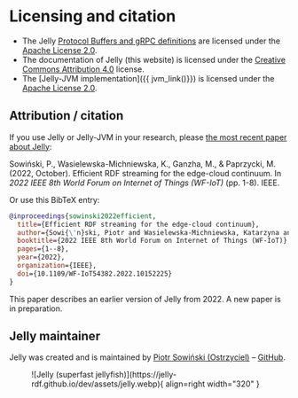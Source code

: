 # Licensing and citation

- The Jelly [Protocol Buffers and gRPC definitions](https://github.com/Jelly-RDF/jelly-protobuf) are licensed under the [Apache License 2.0](https://www.apache.org/licenses/LICENSE-2.0).
- The documentation of Jelly (this website) is licensed under the [Creative Commons Attribution 4.0](https://creativecommons.org/licenses/by/4.0/) license.
- The [Jelly-JVM implementation]({{ jvm_link()}}) is licensed under the [Apache License 2.0](https://www.apache.org/licenses/LICENSE-2.0).

## Attribution / citation

If you use Jelly or Jelly-JVM in your research, please [the most recent paper about Jelly](https://ieeexplore.ieee.org/abstract/document/10152225):

Sowiński, P., Wasielewska-Michniewska, K., Ganzha, M., & Paprzycki, M. (2022, October). Efficient RDF streaming for the edge-cloud continuum. In _2022 IEEE 8th World Forum on Internet of Things (WF-IoT)_ (pp. 1-8). IEEE.

Or use this BibTeX entry:

```bibtex
@inproceedings{sowinski2022efficient,
  title={Efficient RDF streaming for the edge-cloud continuum},
  author={Sowi{\'n}ski, Piotr and Wasielewska-Michniewska, Katarzyna and Ganzha, Maria and Paprzycki, Marcin and others},
  booktitle={2022 IEEE 8th World Forum on Internet of Things (WF-IoT)},
  pages={1--8},
  year={2022},
  organization={IEEE},
  doi={10.1109/WF-IoT54382.2022.10152225}
}
```

This paper describes an earlier version of Jelly from 2022. A new paper is in preparation.

## Jelly maintainer

Jelly was created and is maintained by [Piotr Sowiński (Ostrzyciel)](https://ostrzyciel.eu) – [GitHub](https://github.com/Ostrzyciel).


<figure markdown>
  ![Jelly (superfast jellyfish)](https://jelly-rdf.github.io/dev/assets/jelly.webp){ align=right width="320" }
</figure>



